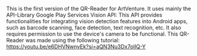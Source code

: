 This is the first version of the QR-Reader for ArtVenture. 
It uses mainly the API-Library Google Play Services Vision API:
This API provides functionalities for integrating vision detection features into Android apps, such as barcode scanning, face detection, text recognition, etc.
It also requires permission to use the device's camera to be functional.
This QR-Reader was made using the following tutorial:
https://youtu.be/e6DHVNwnyEk?si=aQN3Nu3Dx7olIQ-Y
